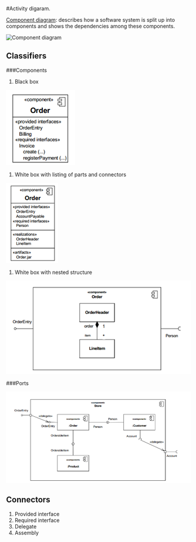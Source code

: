 #Activity digaram.

[Component diagram](https://en.wikipedia.org/wiki/Component_diagram): describes how a software system is split up into components and shows the dependencies among these components.

![Component diagram](https://upload.wikimedia.org/wikipedia/commons/b/b8/Policy_Admin_Component_Diagram.PNG)

## Classifiers

###Components

1. Black box

![Black box diagram](component_black_box.png)

1. White box with listing of parts and connectors

![White box diagram](component_white_box.png)
1. White box with nested structure

![White box with nested components diagram](component_nested.png)

###Ports

![White box with internal structure and ports](component_internal_white_box.png)

## Connectors

1. Provided interface
1. Required interface
1. Delegate
2. Assembly 
